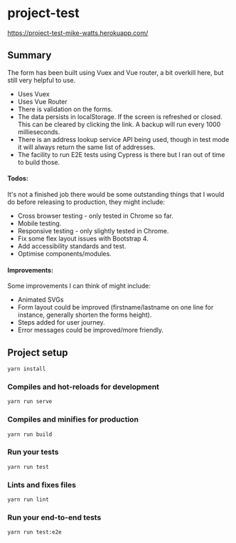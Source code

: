 # project-test

https://project-test-mike-watts.herokuapp.com/

## Summary

The form has been built using Vuex and Vue router, a bit overkill here,
but still very helpful to use.

- Uses Vuex
- Uses Vue Router
- There is validation on the forms.
- The data persists in localStorage. If the screen is refreshed or closed. This can be cleared by clicking the link. A backup will run every 1000 millieseconds.
- There is an address lookup service API being used, though in test mode it will always return the same list of addresses.
- The facility to run E2E tests using Cypress is there but I ran out of time to build those.

#### Todos:

It's not a finished job there would be some outstanding things that I would do before releasing to production, they might include:

- Cross browser testing - only tested in Chrome so far.
- Mobile testing.
- Responsive testing - only slightly tested in Chrome.
- Fix some flex layout issues with Bootstrap 4.
- Add accessibility standards and test.
- Optimise components/modules.

#### Improvements:
Some improvements I can think of might include: 
- Animated SVGs
- Form layout could be improved (firstname/lastname on one line for instance, generally shorten the forms height).
- Steps added for user journey.
- Error messages could be improved/more friendly.


## Project setup
```
yarn install
```

### Compiles and hot-reloads for development
```
yarn run serve
```

### Compiles and minifies for production
```
yarn run build
```

### Run your tests
```
yarn run test
```

### Lints and fixes files
```
yarn run lint
```

### Run your end-to-end tests
```
yarn run test:e2e
```
